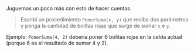 Juguemos un poco más con esto de hacer cuentas.

> Escribí un procedimiento `PonerSuma(x, y)` que reciba dos parámetros y ponga la cantidad de bolitas rojas que surge de sumar `x` e `y`. 

Ejemplo: `PonerSuma(4, 2)` debería poner 6 bolitas rojas en la celda actual (porque 6 es el resultado de sumar 4 y 2).